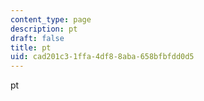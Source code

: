 ```yaml
---
content_type: page
description: pt
draft: false
title: pt
uid: cad201c3-1ffa-4df8-8aba-658bfbfdd0d5
---
```

pt